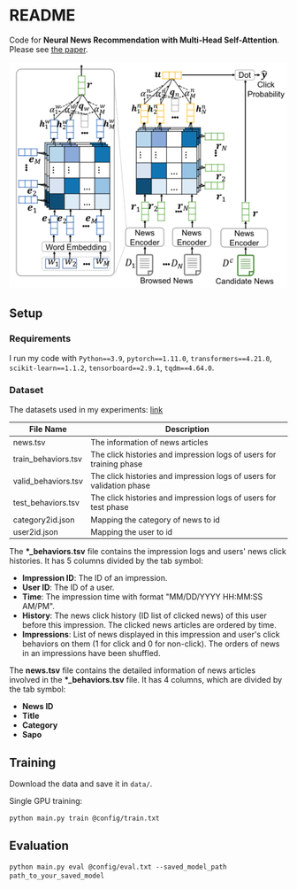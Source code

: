 # README

Code for **Neural News Recommendation with Multi-Head Self-Attention**. Please see 
[the paper](https://aclanthology.org/D19-1671.pdf).

![](./assets/model.png)

## Setup
### Requirements
I run my code with `Python==3.9`, `pytorch==1.11.0`, `transformers==4.21.0`, `scikit-learn==1.1.2`, `tensorboard==2.9.1`,
`tqdm==4.64.0`.

### Dataset
The datasets used in my experiments: [link](https://drive.google.com/file/d/1QvtKukmitPtV7Mhu3R-eOBNexHWljUtf/view?usp=sharing) 


| File Name           | Description                                                           |
|---------------------|-----------------------------------------------------------------------|
| news.tsv            | The information of news articles                                      |
| train_behaviors.tsv | The click histories and impression logs of users for training phase   |
| valid_behaviors.tsv | The click histories and impression logs of users for validation phase |
| test_behaviors.tsv  | The click histories and impression logs of users for test phase       |
| category2id.json    | Mapping the category of news to id                                    |
| user2id.json        | Mapping the user to id                                                |

The **\*_behaviors.tsv** file contains the impression logs and users' news click histories. 
It has 5 columns divided by the tab symbol:

* **Impression ID**: The ID of an impression.
* **User ID**: The ID of a user.
* **Time**: The impression time with format "MM/DD/YYYY HH:MM:SS AM/PM".
* **History**: The news click history (ID list of clicked news) of this user before this impression. The clicked news 
articles are ordered by time.
* **Impressions**: List of news displayed in this impression and user's click behaviors on them (1 for click and 0 
for non-click). The orders of news in an impressions
have been shuffled.

The **news.tsv** file contains the detailed information of news articles involved in the **\*_behaviors.tsv** file.
It has 4 columns, which are divided by the tab symbol:

* **News ID** 
* **Title** 
* **Category**
* **Sapo**


## Training
Download the data and save it in ```data/```.


Single GPU training:

```shell
python main.py train @config/train.txt
```

## Evaluation
```shell
python main.py eval @config/eval.txt --saved_model_path path_to_your_saved_model
```